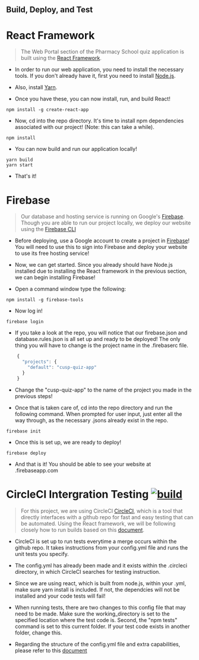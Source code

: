 ## Build, Deploy, and Test 
# React Framework

> The Web Portal section of the Pharmacy School quiz application is built using the [React Framework](https://reactjs.org/).


* In order to run our web application, you need to install the necessary tools. If you don't already have it, first you need to install [Node.js](https://nodejs.org/en/download/).

* Also, install [Yarn](https://yarnpkg.com/lang/en/docs/install/).

* Once you have these, you can now install, run, and build React!
```
npm install -g create-react-app
```
* Now, cd into the repo directory. It's time to install npm dependencies associated with our project! (Note: this can take a while).

```
npm install
```

* You can now build and run our application locally!

```
yarn build
yarn start
```

* That's it!

# Firebase

> Our database and hosting service is running on Google's [Firebase](https://firebase.google.com). Though you are able to run our project locally, we deploy our website using the [Firebase CLI](https://firebase.google.com/docs/cli/)

* Before deploying, use a Google account to create a project in [Firebase](https://console.firebase.google.com/u/0/)! You will need to use this to sign into Firebase and deploy your website to use its free hosting service!

* Now, we can get started. Since you already should have Node.js installed due to installing the React framework in the previous section, we can begin installing Firebase!

* Open a command window type the following:
```
npm install -g firebase-tools
```
* Now log in!
```
firebase login
```

* If you take a look at the repo, you will notice that our firebase.json and database.rules.json is all set up and ready to be deployed! The only thing you will have to change is the project name in the .firebaserc file.

```js
	{
	  "projects": {
	    "default": "cusp-quiz-app"
	  }
	}
```

* Change the "cusp-quiz-app" to the name of the project you made in the previous steps!

* Once that is taken care of, cd into the repo directory and run the following command. When prompted for user input, just enter all the way through, as the necessary .jsons already exist in the repo.

```
firebase init
```
* Once this is set up, we are ready to deploy!

```
firebase deploy
```

* And that is it! You should be able to see your website at <yourprojectname>.firebaseapp.com


# CircleCI Intergration Testing [![build](https://circleci.com/gh/ChapmanCPSC/SE-498-Backend.png?style=shield&circle-token=76c4b73a28b85f2ccdc01619ca1bf04babbd5f0a)](https://circleci.com/gh/ChapmanCPSC/SE-498-Backend)

> For this project, we are using CircleCI [CircleCI](https://circleci.com/), which is a tool that directly interfaces with a github repo for fast and easy testing that can be automated.
> Using the React framework, we will be following closely how to run builds based on this [document](https://medium.com/@Zaccc123/https-medium-com-zaccc123-continuous-integration-and-deployment-setup-for-react-app-7b5f4bd76cdd).

* CircleCI is set up to run tests everytime a merge occurs within the github repo. It takes instructions from your config.yml file and runs the unit tests you specify.

* The config.yml has already been made and it exists within the .circleci directory, in which CircleCI searches for testing instruction.

* Since we are using react, which is built from node.js, within your .yml, make sure yarn install is included. If not, the dependcies will not be installed and your code tests will fail!

* When running tests, there are two changes to this config file that may need to be made. Make sure the working_directory is set to the specified location where the test code is. Second, the "npm tests" command is set to this current folder. If your test code exists in another folder, change this.

* Regarding the structure of the config.yml file and extra capabilities, please refer to this [document](https://circleci.com/docs/2.0/sample-config/)



